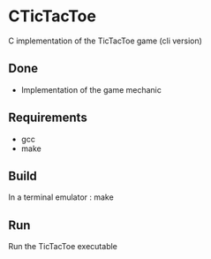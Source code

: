# CTicTacToe

C implementation of the TicTacToe game (cli version)

## Done

- Implementation of the game mechanic

## Requirements

- gcc
- make

## Build

In a terminal emulator : make

## Run

Run the TicTacToe executable
